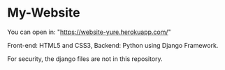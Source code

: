 # My-Website

You can open in: "https://website-yure.herokuapp.com/"

Front-end: HTML5 and CSS3,
Backend: Python using Django Framework.

For security, the django files are not in this repository.
